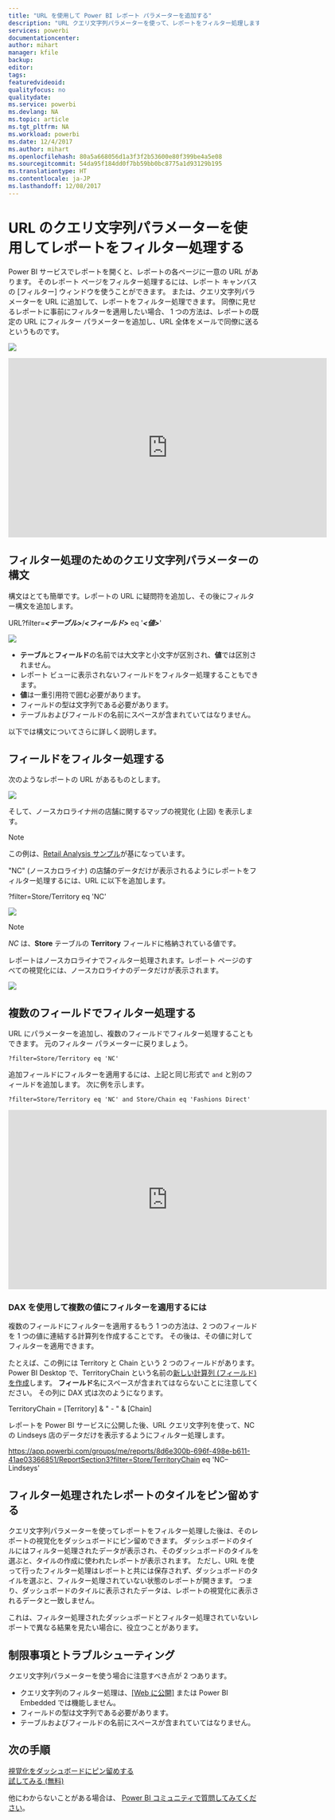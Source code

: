 ```yaml
---
title: "URL を使用して Power BI レポート パラメーターを追加する"
description: "URL クエリ文字列パラメーターを使って、レポートをフィルター処理します。複数のフィールドでもフィルター処理できます。"
services: powerbi
documentationcenter: 
author: mihart
manager: kfile
backup: 
editor: 
tags: 
featuredvideoid: 
qualityfocus: no
qualitydate: 
ms.service: powerbi
ms.devlang: NA
ms.topic: article
ms.tgt_pltfrm: NA
ms.workload: powerbi
ms.date: 12/4/2017
ms.author: mihart
ms.openlocfilehash: 80a5a668056d1a3f3f2b53600e80f399be4a5e08
ms.sourcegitcommit: 54da95f184dd0f7bb59bb0bc8775a1d93129b195
ms.translationtype: HT
ms.contentlocale: ja-JP
ms.lasthandoff: 12/08/2017
---
```

# <a name="filter-a-report-using-query-string-parameters-in-the-url"></a>URL のクエリ文字列パラメーターを使用してレポートをフィルター処理する
Power BI サービスでレポートを開くと、レポートの各ページに一意の URL があります。 そのレポート ページをフィルター処理するには、レポート キャンバスの [フィルター] ウィンドウを使うことができます。  または、クエリ文字列パラメーターを URL に追加して、レポートをフィルター処理できます。 同僚に見せるレポートに事前にフィルターを適用したい場合、 1 つの方法は、レポートの既定の URL にフィルター パラメーターを追加し、URL 全体をメールで同僚に送るというものです。

![](media/service-url-filters/power-bi-report2.png)

<iframe width="640" height="360" src="https://www.youtube.com/embed/WQFtN8nvM4A?list=PLv2BtOtLblH3YE_Ycas5B1GtcoFfJXavO&amp;showinfo=0" frameborder="0" allowfullscreen></iframe>

## <a name="query-string-parameter-syntax-for-filtering"></a>フィルター処理のためのクエリ文字列パラメーターの構文
構文はとても簡単です。レポートの URL に疑問符を追加し、その後にフィルター構文を追加します。

URL?filter=***<テーブル>***/***<フィールド>*** eq '***<値>***'

![](media/service-url-filters/power-bi-filter-urls7b.png)

* **テーブル**と**フィールド**の名前では大文字と小文字が区別され、**値**では区別されません。
* レポート ビューに表示されないフィールドをフィルター処理することもできます。
* **値**は一重引用符で囲む必要があります。
* フィールドの型は文字列である必要があります。
* テーブルおよびフィールドの名前にスペースが含まれていてはなりません。

以下では構文についてさらに詳しく説明します。  

## <a name="filter-on-a-field"></a>フィールドをフィルター処理する
次のようなレポートの URL があるものとします。

![](media/service-url-filters/power-bi-filter-urls6.png)

そして、ノースカロライナ州の店舗に関するマップの視覚化 (上図) を表示します。

>[!NOTE]
>この例は、[Retail Analysis サンプル](sample-datasets.md)が基になっています。
> 

"NC" (ノースカロライナ) の店舗のデータだけが表示されるようにレポートをフィルター処理するには、URL に以下を追加します。

?filter=Store/Territory eq 'NC'

![](media/service-url-filters/power-bi-filter-urls7.png)

>[!NOTE]
>*NC* は、**Store** テーブルの **Territory** フィールドに格納されている値です。
> 
> 

レポートはノースカロライナでフィルター処理されます。レポート ページのすべての視覚化には、ノースカロライナのデータだけが表示されます。

![](media/service-url-filters/power-bi-report4.png)

## <a name="filter-on-multiple-fields"></a>複数のフィールドでフィルター処理する
URL にパラメーターを追加し、複数のフィールドでフィルター処理することもできます。 元のフィルター パラメーターに戻りましょう。

```
?filter=Store/Territory eq 'NC'
```

追加フィールドにフィルターを適用するには、上記と同じ形式で `and` と別のフィールドを追加します。 次に例を示します。

```
?filter=Store/Territory eq 'NC' and Store/Chain eq 'Fashions Direct'
```

<iframe width="640" height="360" src="https://www.youtube.com/embed/0sDGKxOaC8w?showinfo=0" frameborder="0" allowfullscreen></iframe>


### <a name="using-dax-to-filter-on-multiple-values"></a>DAX を使用して複数の値にフィルターを適用するには
複数のフィールドにフィルターを適用するもう 1 つの方法は、2 つのフィールドを 1 つの値に連結する計算列を作成することです。 その後は、その値に対してフィルターを適用できます。

たとえば、この例には Territory と Chain という 2 つのフィールドがあります。 Power BI Desktop で、TerritoryChain という名前の[新しい計算列 (フィールド) を作成](desktop-tutorial-create-calculated-columns.md)します。 **フィールド**名にスペースが含まれてはならないことに注意してください。 その列に DAX 式は次のようになります。

TerritoryChain = [Territory] & " - " & [Chain]

レポートを Power BI サービスに公開した後、URL クエリ文字列を使って、NC の Lindseys 店のデータだけを表示するようにフィルター処理します。

https://app.powerbi.com/groups/me/reports/8d6e300b-696f-498e-b611-41ae03366851/ReportSection3?filter=Store/TerritoryChain eq 'NC–Lindseys'

## <a name="pin-a-tile-from-a-filtered-report"></a>フィルター処理されたレポートのタイルをピン留めする
クエリ文字列パラメーターを使ってレポートをフィルター処理した後は、そのレポートの視覚化をダッシュボードにピン留めできます。 ダッシュボードのタイルにはフィルター処理されたデータが表示され、そのダッシュボードのタイルを選ぶと、タイルの作成に使われたレポートが表示されます。  ただし、URL を使って行ったフィルター処理はレポートと共には保存されず、ダッシュボードのタイルを選ぶと、フィルター処理されていない状態のレポートが開きます。  つまり、ダッシュボードのタイルに表示されたデータは、レポートの視覚化に表示されるデータと一致しません。

これは、フィルター処理されたダッシュボードとフィルター処理されていないレポートで異なる結果を見たい場合に、役立つことがあります。

## <a name="limitations-and-troubleshooting"></a>制限事項とトラブルシューティング
クエリ文字列パラメーターを使う場合に注意すべき点が 2 つあります。

* クエリ文字列のフィルター処理は、[[Web に公開]](service-publish-to-web.md) または Power BI Embedded では機能しません。   
* フィールドの型は文字列である必要があります。
* テーブルおよびフィールドの名前にスペースが含まれていてはなりません。

## <a name="next-steps"></a>次の手順
[視覚化をダッシュボードにピン留めする](service-dashboard-pin-tile-from-report.md)  
[試してみる (無料)](https://powerbi.com/)

他にわからないことがある場合は、 [Power BI コミュニティで質問してみてください](http://community.powerbi.com/)。

